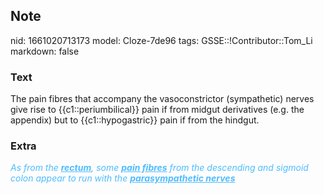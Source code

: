 ## Note
nid: 1661020713173
model: Cloze-7de96
tags: GSSE::!Contributor::Tom_Li
markdown: false

### Text
<div>
  The pain fibres that accompany the vasoconstrictor (sympathetic)
  nerves give rise to {{c1::periumbilical}} pain if from midgut
  derivatives (e.g. the appendix) but to {{c1::hypogastric}} pain
  if from the hindgut.
</div>

### Extra
<div>
  <i><font color="#4FBCFF">As from the <b><u>rectum</u></b>, some
  <b><u>pain fibres</u></b> from the descending and sigmoid colon
  appear to run with the <b><u>parasympathetic
  nerves</u></b></font></i>
</div>
